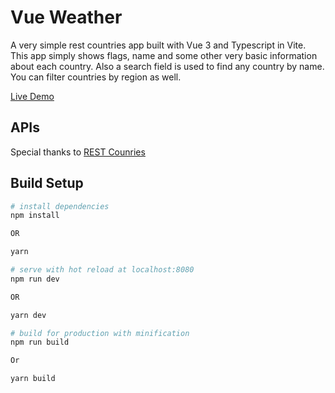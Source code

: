 # Vue Weather
A very simple rest countries app built with Vue 3 and Typescript in Vite. This app simply shows flags, name and some other very basic information about each country.
Also a search field is used to find any country by name. You can filter countries by region as well.

[Live Demo](https://thejawadali.github.io/rest-countries/)

## APIs
Special thanks to [REST Counries](https://restcountries.eu/)


## Build Setup

``` bash
# install dependencies
npm install

OR

yarn

# serve with hot reload at localhost:8080
npm run dev

OR

yarn dev

# build for production with minification
npm run build

Or

yarn build

```


